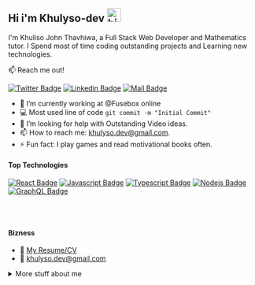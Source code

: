 ## Hi i'm Khulyso-dev <img src="https://user-images.githubusercontent.com/1303154/88677602-1635ba80-d120-11ea-84d8-d263ba5fc3c0.gif" width="28px" height="28px" alt="hi">

I'm  Khuliso John Thavhiwa, a Full Stack Web Developer and Mathematics tutor. I Spend most of time coding outstanding projects and Learning new technologies.

:mailbox: Reach me out!

[![Twitter Badge](https://img.shields.io/badge/-@khulyso12-1ca0f1?style=flat&labelColor=1ca0f1&logo=twitter&logoColor=white&link=https://twitter.com/khulyso12)](https://twitter.com/khulyso12) [![Linkedin Badge](https://img.shields.io/badge/-khulysojohn-0e76a8?style=flat&labelColor=0e76a8&logo=linkedin&logoColor=white)](https://www.linkedin.com/in/khulysojohn/) [![Mail Badge](https://img.shields.io/badge/-khulyso.dev-c0392b?style=flat&labelColor=c0392b&logo=gmail&logoColor=white)](mailto:khulyso.dev@gmail.com)



- 🔭 I’m currently working at @Fusebox online
- :computer: Most used line of code `git commit -m "Initial Commit"`
- 🤔 I’m looking for help with Outstanding Video ideas.
- 📫 How to reach me: khulyso.dev@gmail.com.
- ⚡ Fun fact: I play games and read motivational books often.

#### Top Technologies



[![React Badge](https://img.shields.io/badge/-React-61DBFB?style=for-the-badge&labelColor=black&logo=react&logoColor=61DBFB)](#) [![Javascript Badge](https://img.shields.io/badge/-Javascript-F0DB4F?style=for-the-badge&labelColor=black&logo=javascript&logoColor=F0DB4F)](#) [![Typescript Badge](https://img.shields.io/badge/-Typescript-007acc?style=for-the-badge&labelColor=black&logo=typescript&logoColor=007acc)](#) [![Nodejs Badge](https://img.shields.io/badge/-Nodejs-3C873A?style=for-the-badge&labelColor=black&logo=node.js&logoColor=3C873A)](#) [![GraphQL Badge](https://img.shields.io/badge/-GraphQl-e535ab?style=for-the-badge&labelColor=black&logo=node.js&logoColor=e535ab)](#)



<br />
<br />

#### Bizness
- :paperclip: [My Resume/CV]()
- :email: khulyso.dev@gmail.com


<details>
<summary>
  More stuff about me
</summary>

<br >

I love sharing knowledge and helping other developers.

#### Coding Stats

<!--START_SECTION:waka-->
```text
TypeScript   15 hrs 41 mins  ████████████████████▓░░░░   82.29 % 
HTML         1 hr 50 mins    ██▒░░░░░░░░░░░░░░░░░░░░░░   09.61 % 
Markdown     1 hr 27 mins    ██░░░░░░░░░░░░░░░░░░░░░░░   07.63 % 
Other        2 mins          ░░░░░░░░░░░░░░░░░░░░░░░░░   00.25 % 
YAML         2 mins          ░░░░░░░░░░░░░░░░░░░░░░░░░   00.19 % 
```
<!--END_SECTION:waka-->

#### Github Stats

![khulyso.dev's github stats](https://github-readme-stats.vercel.app/api?username=khulyso-dev&count_private=true&theme=tokyonight&hide=contribs,prs)

</details>





